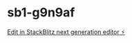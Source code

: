 # sb1-g9n9af

[Edit in StackBlitz next generation editor ⚡️](https://stackblitz.com/~/github.com/KofiRamsey/sb1-g9n9af)